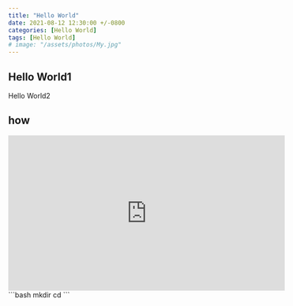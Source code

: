 ```yaml
---
title: "Hello World"
date: 2021-08-12 12:30:00 +/-0800   
categories: [Hello World]
tags: [Hello World]
# image: "/assets/photos/My.jpg"
---
```

## Hello World1
Hello World2 



## how
<div style="text-align: center;">
    <iframe width="560" height="315" src="https://www.youtube.com/embed/EF6fqnnl3Uk" frameborder="0" allowfullscreen></iframe>
</div>
```bash
mkdir cd
```